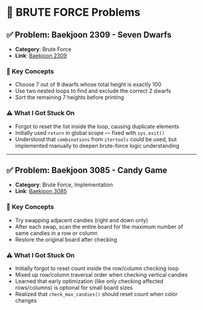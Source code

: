# 🧠 BRUTE FORCE Problems

## ✅ Problem: Baekjoon 2309 - Seven Dwarfs  
- **Category**: Brute Force  
- **Link**: [Baekjoon 2309](https://www.acmicpc.net/problem/2309)

### 🔑 Key Concepts  
- Choose 7 out of 9 dwarfs whose total height is exactly 100  
- Use two nested loops to find and exclude the correct 2 dwarfs  
- Sort the remaining 7 heights before printing  

### ⚠️ What I Got Stuck On  
- Forgot to reset the list inside the loop, causing duplicate elements  
- Initially used `return` in global scope — fixed with `sys.exit()`  
- Understood that `combinations` from `itertools` could be used, but implemented manually to deepen brute-force logic understanding  

---

## ✅ Problem: Baekjoon 3085 - Candy Game  
- **Category**: Brute Force, Implementation  
- **Link**: [Baekjoon 3085](https://www.acmicpc.net/problem/3085)

### 🔑 Key Concepts  
- Try swapping adjacent candies (right and down only)  
- After each swap, scan the entire board for the maximum number of same candies in a row or column  
- Restore the original board after checking  

### ⚠️ What I Got Stuck On  
- Initially forgot to reset count inside the row/column checking loop  
- Mixed up row/column traversal order when checking vertical candies  
- Learned that early optimization (like only checking affected rows/columns) is optional for small board sizes  
- Realized that `check_max_candies()` should reset count when color changes
